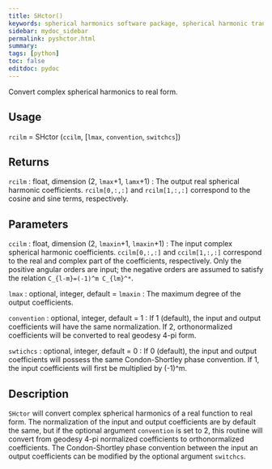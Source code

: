 ```yaml
---
title: SHctor()
keywords: spherical harmonics software package, spherical harmonic transform, legendre functions, multitaper spectral analysis, fortran, Python, gravity, magnetic field
sidebar: mydoc_sidebar
permalink: pyshctor.html
summary:
tags: [python]
toc: false
editdoc: pydoc
---
```


Convert complex spherical harmonics to real form.

## Usage

`rcilm` = SHctor (`ccilm`, [`lmax`, `convention`, `switchcs`])

## Returns

`rcilm` : float, dimension (2, `lmax`+1, `lamx`+1)
:   The output real spherical harmonic coefficients. `rcilm[0,:,:]` and `rcilm[1,:,:]` correspond to the cosine and sine terms, respectively.

## Parameters

`ccilm` : float, dimension (2, `lmaxin`+1, `lmaxin`+1)
:   The input complex spherical harmonic coefficients. `ccilm[0,:,:]` and `ccilm[1,:,:]` correspond to the real and complex part of the coefficients, respectively. Only the positive angular orders are input; the negative orders are assumed to satisfy the relation `C_{l-m}=(-1)^m C_{lm}^*`.

`lmax` : optional, integer, default = `lmaxin`
:   The maximum degree of the output coefficients.

`convention` : optional, integer, default = 1
:   If 1 (default), the input and output coefficients will have the same normalization. If 2, orthonormalized coefficients will be converted to real geodesy 4-pi form.

`swtichcs` : optional, integer, default = 0
:   If 0 (default), the input and output coefficients will possess the same Condon-Shortley phase convention. If 1, the input coefficients will first be multiplied by (-1)^m.

## Description

`SHctor` will convert complex spherical harmonics of a real function to real form. The normalization of the input and output coefficients are by default the same, but if the optional argument `convention` is set to 2, this routine will convert from geodesy 4-pi normalized coefficients to orthonormalized coefficients. The Condon-Shortley phase convention between the input an output coefficients can be modified by the optional argument `switchcs`.
